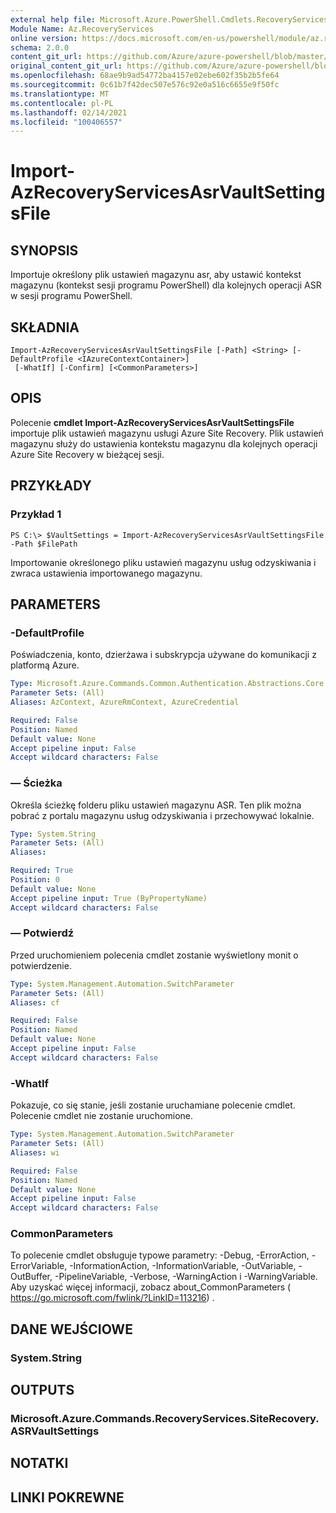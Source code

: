 ```yaml
---
external help file: Microsoft.Azure.PowerShell.Cmdlets.RecoveryServices.SiteRecovery.dll-Help.xml
Module Name: Az.RecoveryServices
online version: https://docs.microsoft.com/en-us/powershell/module/az.recoveryservices/import-azrecoveryservicesasrvaultsettingsfile
schema: 2.0.0
content_git_url: https://github.com/Azure/azure-powershell/blob/master/src/RecoveryServices/RecoveryServices/help/Import-AzRecoveryServicesAsrVaultSettingsFile.md
original_content_git_url: https://github.com/Azure/azure-powershell/blob/master/src/RecoveryServices/RecoveryServices/help/Import-AzRecoveryServicesAsrVaultSettingsFile.md
ms.openlocfilehash: 68ae9b9ad54772ba4157e02ebe602f35b2b5fe64
ms.sourcegitcommit: 0c61b7f42dec507e576c92e0a516c6655e9f50fc
ms.translationtype: MT
ms.contentlocale: pl-PL
ms.lasthandoff: 02/14/2021
ms.locfileid: "100406557"
---
```

# Import-AzRecoveryServicesAsrVaultSettingsFile

## SYNOPSIS
Importuje określony plik ustawień magazynu asr, aby ustawić kontekst magazynu (kontekst sesji programu PowerShell) dla kolejnych operacji ASR w sesji programu PowerShell. 

## SKŁADNIA

```
Import-AzRecoveryServicesAsrVaultSettingsFile [-Path] <String> [-DefaultProfile <IAzureContextContainer>]
 [-WhatIf] [-Confirm] [<CommonParameters>]
```

## OPIS
Polecenie **cmdlet Import-AzRecoveryServicesAsrVaultSettingsFile** importuje plik ustawień magazynu usługi Azure Site Recovery. Plik ustawień magazynu służy do ustawienia kontekstu magazynu dla kolejnych operacji Azure Site Recovery w bieżącej sesji.

## PRZYKŁADY

### Przykład 1
```
PS C:\> $VaultSettings = Import-AzRecoveryServicesAsrVaultSettingsFile -Path $FilePath
```

Importowanie określonego pliku ustawień magazynu usług odzyskiwania i zwraca ustawienia importowanego magazynu.

## PARAMETERS

### -DefaultProfile
Poświadczenia, konto, dzierżawa i subskrypcja używane do komunikacji z platformą Azure.


```yaml
Type: Microsoft.Azure.Commands.Common.Authentication.Abstractions.Core.IAzureContextContainer
Parameter Sets: (All)
Aliases: AzContext, AzureRmContext, AzureCredential

Required: False
Position: Named
Default value: None
Accept pipeline input: False
Accept wildcard characters: False
```

### — Ścieżka
Określa ścieżkę folderu pliku ustawień magazynu ASR.
Ten plik można pobrać z portalu magazynu usług odzyskiwania i przechowywać lokalnie.

```yaml
Type: System.String
Parameter Sets: (All)
Aliases:

Required: True
Position: 0
Default value: None
Accept pipeline input: True (ByPropertyName)
Accept wildcard characters: False
```

### — Potwierdź
Przed uruchomieniem polecenia cmdlet zostanie wyświetlony monit o potwierdzenie.

```yaml
Type: System.Management.Automation.SwitchParameter
Parameter Sets: (All)
Aliases: cf

Required: False
Position: Named
Default value: None
Accept pipeline input: False
Accept wildcard characters: False
```

### -WhatIf
Pokazuje, co się stanie, jeśli zostanie uruchamiane polecenie cmdlet. Polecenie cmdlet nie zostanie uruchomione.

```yaml
Type: System.Management.Automation.SwitchParameter
Parameter Sets: (All)
Aliases: wi

Required: False
Position: Named
Default value: None
Accept pipeline input: False
Accept wildcard characters: False
```

### CommonParameters
To polecenie cmdlet obsługuje typowe parametry: -Debug, -ErrorAction, -ErrorVariable, -InformationAction, -InformationVariable, -OutVariable, -OutBuffer, -PipelineVariable, -Verbose, -WarningAction i -WarningVariable. Aby uzyskać więcej informacji, zobacz about_CommonParameters ( https://go.microsoft.com/fwlink/?LinkID=113216) .

## DANE WEJŚCIOWE

### System.String

## OUTPUTS

### Microsoft.Azure.Commands.RecoveryServices.SiteRecovery.ASRVaultSettings

## NOTATKI

## LINKI POKREWNE

